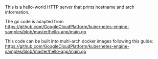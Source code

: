 This is a hello-world HTTP server that prints hostname and arch information. 

The go code is adapted from
https://github.com/GoogleCloudPlatform/kubernetes-engine-samples/blob/master/hello-app/main.go.

This code can be built into multi-arch docker images following this guide: https://github.com/GoogleCloudPlatform/kubernetes-engine-samples/blob/master/hello-app/main.go

